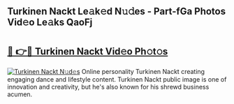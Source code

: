 ## Turkinen Nackt Le𝚊k𝚎d N𝚞𝚍es - Part-fGa Photos Vid𝚎o Le𝚊ks QaoFj

# <h2><a href="http://fb360o9.evod.top/?m=Turkinen+Nackt">🔗 👉🔴 Turkinen Nackt Vid𝚎o Ph𝚘t𝚘s</a></h2>

[![Turkinen Nackt N𝚞d𝚎s](https://i.imgur.com/8V9OHl7.gif)](http://fb360o9.evod.top/?m=Turkinen+Nackt)
Online personality Turkinen Nackt creating engaging dance and lifestyle content. Turkinen Nackt public image is one of innovation and creativity, but he's also known for his shrewd business acumen. 
